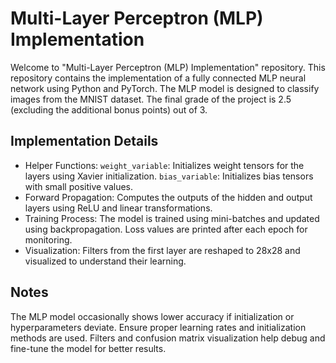 # Multi-Layer Perceptron (MLP) Implementation
Welcome to "Multi-Layer Perceptron (MLP) Implementation" repository. This repository contains the implementation of a fully connected MLP neural network using Python and PyTorch. The MLP model is designed to classify images from the MNIST dataset. The final grade of the project is 2.5 (excluding the additional  bonus points) out of 3.



## Implementation Details
- Helper Functions: `weight_variable`: Initializes weight tensors for the layers using Xavier
  initialization. `bias_variable`: Initializes bias tensors with small positive values.
- Forward Propagation: Computes the outputs of the hidden and output layers using ReLU and linear
  transformations.
- Training Process: The model is trained using mini-batches and updated using backpropagation. Loss values
  are printed after each epoch for monitoring.
- Visualization: Filters from the first layer are reshaped to 28x28 and visualized to understand their learning.



## Notes
The MLP model occasionally shows lower accuracy if initialization or hyperparameters deviate. Ensure proper learning rates and initialization methods are used. Filters and confusion matrix visualization help debug and fine-tune the model for better results.
